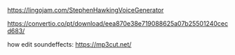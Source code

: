 


https://lingojam.com/StephenHawkingVoiceGenerator


https://convertio.co/pt/download/eea870e38e719088625a07b25501240cecd683/


how edit  soundeffects:
https://mp3cut.net/